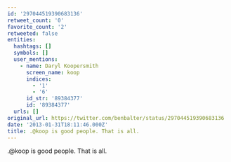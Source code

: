 ```yaml
---
id: '297044519390683136'
retweet_count: '0'
favorite_count: '2'
retweeted: false
entities:
  hashtags: []
  symbols: []
  user_mentions:
    - name: Daryl Koopersmith
      screen_name: koop
      indices:
        - '1'
        - '6'
      id_str: '89384377'
      id: '89384377'
  urls: []
original_url: https://twitter.com/benbalter/status/297044519390683136
date: '2013-01-31T18:11:46.000Z'
title: .@koop is good people. That is all.
---
```


.@koop is good people. That is all.